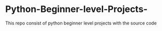 # Python-Beginner-level-Projects-
This repo consist of python beginner level projects with the source code
